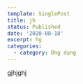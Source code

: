 ```yaml
---
template: SinglePost
title: jh
status: Published
date: '2020-08-18'
excerpt: hg
categories:
  - category: Ứng dụng
---
```

gjhjghj
